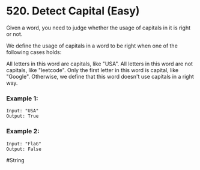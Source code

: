 # 520. Detect Capital (Easy)

Given a word, you need to judge whether the usage of capitals in it is right or not.

We define the usage of capitals in a word to be right when one of the following cases holds:

All letters in this word are capitals, like "USA".
All letters in this word are not capitals, like "leetcode".
Only the first letter in this word is capital, like "Google".
Otherwise, we define that this word doesn't use capitals in a right way.

### Example 1:
```
Input: "USA"
Output: True
```

### Example 2:
```
Input: "FlaG"
Output: False
```

#String
